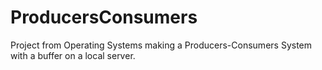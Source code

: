 # ProducersConsumers
Project from Operating Systems making a Producers-Consumers System with a buffer on a local server.
